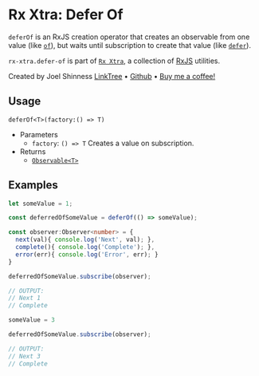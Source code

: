 # Rx Xtra: Defer Of

`deferOf` is an RxJS creation operator that creates an observable from one value (like [`of`](https://rxjs.dev/api/index/function/of)), but waits until subscription to create that value (like [`defer`](https://rxjs.dev/api/index/function/defer)).

`rx-xtra.defer-of` is part of [`Rx Xtra`](https://github.com/JoelCodes/rx-xtra), a collection of [RxJS](https://rxjs.dev/) utilities.

Created by Joel Shinness [LinkTree](https://linktr.ee/yesthatjoelshinness) • [Github](https://github.com/JoelCodes) • [Buy me a coffee!](https://ko-fi.com/yesthatjoelshinness)

## Usage

`deferOf<T>(factory:() => T)`

* Parameters
  * `factory`: `() => T` Creates a value on subscription.
* Returns
  * [`Observable<T>`](https://rxjs.dev/api/index/class/Observable)

## Examples

```ts
let someValue = 1;

const deferredOfSomeValue = deferOf(() => someValue);

const observer:Observer<number> = {
  next(val){ console.log('Next', val); },
  complete(){ console.log('Complete'); },
  error(err){ console.log('Error', err); }
}

deferredOfSomeValue.subscribe(observer);

// OUTPUT:
// Next 1
// Complete

someValue = 3

deferredOfSomeValue.subscribe(observer);

// OUTPUT:
// Next 3
// Complete
```
